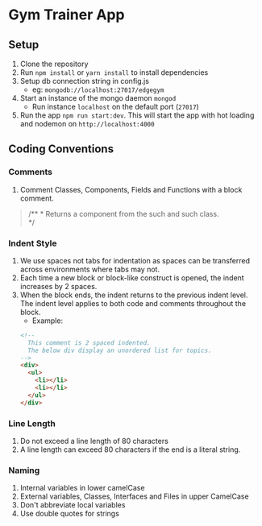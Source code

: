 # Gym Trainer App

## Setup
1. Clone the repository
2. Run `npm install` or `yarn install` to install dependencies
3. Setup db connection string in config.js
    - eg: `mongodb://localhost:27017/edgegym`
4. Start an instance of the mongo daemon `mongod`
    - Run instance `localhost` on the default port (`27017`)
6. Run the app `npm run start:dev`. This will start the app with hot loading and nodemon on `http://localhost:4000`

## Coding Conventions
### Comments
1. Comment Classes, Components, Fields and Functions with a block comment.
> /**
\* Returns a component from the such and such class.  
\*/


### Indent Style
1. We use spaces not tabs for indentation as spaces can be transferred across environments where tabs may not.
2. Each time a new block or block-like construct is opened, the indent increases by 2 spaces.
3. When the block ends, the indent returns to the previous indent level. The indent level applies to both code and comments throughout the block.
    - Example:
    ```html
    <!--
      This comment is 2 spaced indented.
      The below div display an unordered list for topics.
    -->
    <div>
      <ul>
        <li></li>
        <li></li>
      </ul>
    </div>
    ```
### Line Length
1. Do not exceed a line length of 80 characters
2. A line length can exceed 80 characters if the end is a literal string.
### Naming
1. Internal variables in lower camelCase
2. External variables, Classes, Interfaces and Files in upper CamelCase
3. Don't abbreviate local variables
4. Use double quotes for strings

